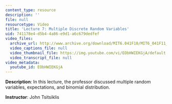 ```yaml
---
content_type: resource
description: ''
file: null
resourcetype: Video
title: 'Lecture 7: Multiple Discrete Random Variables'
uid: 741178e4-d5b4-4a86-e9d1-a6c679dedfef
video_files:
  archive_url: http://www.archive.org/download/MIT6.041F10/MIT6_041F11_lec07_300k.mp4
  video_captions_file: null
  video_thumbnail_file: https://img.youtube.com/vi/EObHWIEKGjA/default.jpg
  video_transcript_file: null
video_metadata:
  youtube_id: EObHWIEKGjA
---
```


**Description**: In this lecture, the professor discussed multiple random variables, expectations, and binomial distribution.

**Instructor**: John Tsitsiklis